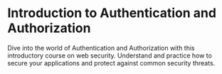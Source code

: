 # Introduction to Authentication and Authorization
Dive into the world of Authentication and Authorization with this introductory course on web security. Understand and practice how to secure your applications and protect against common security threats.